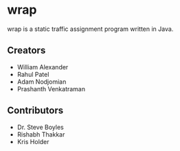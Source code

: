 # wrap
wrap is a static traffic assignment program written in Java.

## Creators
* William Alexander
* Rahul Patel
* Adam Nodjomian
* Prashanth Venkatraman

## Contributors
* Dr. Steve Boyles
* Rishabh Thakkar
* Kris Holder
